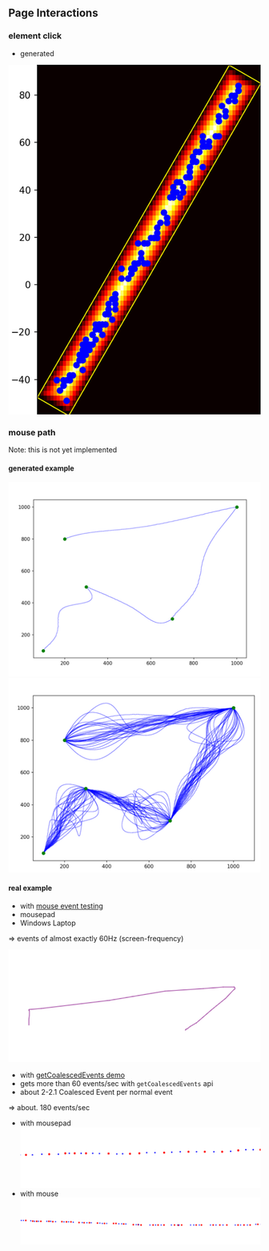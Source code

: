 ## Page Interactions


### element click
- generated


![heatmap.png](assets%2Fheatmap.png)


### mouse path
Note: this is not yet implemented

#### generated example
![img.png](assets/mouse_path.png)
![img.png](assets/mouse_paths.png)

#### real example
- with [mouse event testing](https://www.vsynctester.com/testing/mouse.html)
- mousepad
- Windows Laptop

=> events of almost exactly 60Hz (screen-frequency)

![img.png](assets/real_mouse_path.png)

- with [getCoalescedEvents demo](https://omwnk.csb.app/)
- gets more than 60 events/sec with `getCoalescedEvents` api
- about 2-2.1 Coalesced Event per normal event

=> about. 180 events/sec

- with mousepad
![img.png](assets/events_mousepad.png)
- with mouse
![img.png](assets/events_mouse.png)


